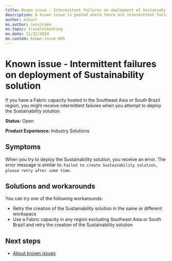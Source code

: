 ```yaml
---
title: Known issue - Intermittent failures on deployment of Sustainability solution
description: A known issue is posted where there are intermittent failures on deployment of Sustainability solution.
author: mihart
ms.author: jessicamo
ms.topic: troubleshooting  
ms.date: 11/22/2024
ms.custom: known-issue-945
---
```


# Known issue - Intermittent failures on deployment of Sustainability solution

If you have a Fabric capacity hosted in the Southeast Asia or South Brazil region, you might receive intermittent failures when you attempt to deploy the Sustainability solution.

**Status:** Open

**Product Experience:** Industry Solutions

## Symptoms

When you try to deploy the Sustainability solution, you receive an error. The error message is similar to: `Failed to create Sustainability solution, please retry after some time`.

## Solutions and workarounds

You can try one of the following workarounds:

- Retry the creation of the Sustainability solution in the same or different workspace
- Use a Fabric capacity in any region excluding Southeast Asia or South Brazil and retry the creation of the Sustainability solution

## Next steps

- [About known issues](https://support.fabric.microsoft.com/known-issues)
